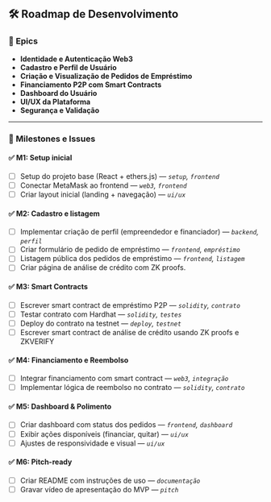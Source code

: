 
## 🛠️ Roadmap de Desenvolvimento

### 🧩 Epics

- **Identidade e Autenticação Web3**
- **Cadastro e Perfil de Usuário**
- **Criação e Visualização de Pedidos de Empréstimo**
- **Financiamento P2P com Smart Contracts**
- **Dashboard do Usuário**
- **UI/UX da Plataforma**
- **Segurança e Validação**

---

### 🚩 Milestones e Issues

#### ✅ M1: Setup inicial
- [ ] Setup do projeto base (React + ethers.js) — _`setup`, `frontend`_
- [ ] Conectar MetaMask ao frontend — _`web3`, `frontend`_
- [ ] Criar layout inicial (landing + navegação) — _`ui/ux`_

#### ✅ M2: Cadastro e listagem
- [ ] Implementar criação de perfil (empreendedor e financiador) — _`backend`, `perfil`_
- [ ] Criar formulário de pedido de empréstimo — _`frontend`, `empréstimo`_
- [ ] Listagem pública dos pedidos de empréstimo — _`frontend`, `listagem`_
- [ ] Criar página de análise de crédito com ZK proofs.

#### ✅ M3: Smart Contracts
- [ ] Escrever smart contract de empréstimo P2P — _`solidity`, `contrato`_
- [ ] Testar contrato com Hardhat — _`solidity`, `testes`_
- [ ] Deploy do contrato na testnet — _`deploy`, `testnet`_
- [ ] Escrever smart contract de análise de crédito usando ZK proofs e ZKVERIFY

#### ✅ M4: Financiamento e Reembolso
- [ ] Integrar financiamento com smart contract — _`web3`, `integração`_
- [ ] Implementar lógica de reembolso no contrato — _`solidity`, `contrato`_

#### ✅ M5: Dashboard & Polimento
- [ ] Criar dashboard com status dos pedidos — _`frontend`, `dashboard`_
- [ ] Exibir ações disponíveis (financiar, quitar) — _`ui/ux`_
- [ ] Ajustes de responsividade e visual — _`ui/ux`_

#### ✅ M6: Pitch-ready
- [ ] Criar README com instruções de uso — _`documentação`_
- [ ] Gravar vídeo de apresentação do MVP — _`pitch`_
